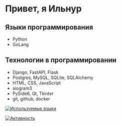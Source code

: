 # Привет, я Ильнур

## Языки программирования
* Python
* GoLang

## Технологии в программировании
* Django, FastAPI, Flask
* Postgres, MySQL, SQLite, SQLAlchemy
* HTML, CSS, JavaScript
* aiogram3
* PySide6, Qt, Tkinter
* git, github, docker

[![Используемые языки](https://github-readme-stats.vercel.app/api/top-langs/?username=khudaibirdin&layout=donut)](https://github.com/anuraghazra/github-readme-stats)

[![Активность](https://github-readme-activity-graph.vercel.app/graph?username=khudaibirdin&theme=github-compact)](https://github.com/ashutosh00710/github-readme-activity-graph)
